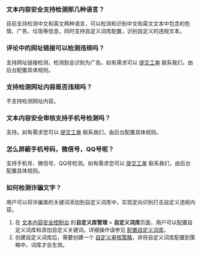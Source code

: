 

### 文本内容安全支持检测那几种语言？
目前支持检测中文和英文两种语言，可以检测和识别中文和英文文本中包含的色情、广告、垃圾等信息，同时支持自定义词库配置，识别自定义的违规文本。

### 评论中的网址链接可以检测违规吗？
支持网址链接检测，检测到会识别为广告。如有需求可以 [ 提交工单](https://console.cloud.tencent.com/workorder/category) 联系我们，由后台配置具体规则。

### 支持检测网址内容是否违规吗？
不支持检测网址内容。


### 文本内容安全审核支持手机号检测吗？
支持。如有需求您可以 [ 提交工单](https://console.cloud.tencent.com/workorder/category)  联系我们，由后台配置具体规则。

### 怎么屏蔽手机号码，微信号，QQ号呢？
支持手机号、微信号、QQ号检测。如有需求您可以  [ 提交工单](https://console.cloud.tencent.com/workorder/category)  联系我们，由后台配置具体规则。

### 如何检测诈骗文字？
用户可以将诈骗类的关键词添加到自定义词库中，实现定向识别打击自定义违规内容。
1.	在 [文本内容安全控制台](https://console.cloud.tencent.com/cms/text/lib) 的**自定义库管理** > **自定义词库**页面，用户可以配置自定义词库和添加自定义关键词。详细操作请参见 [配置自定义词库](https://cloud.tencent.com/document/product/1124/37119#step5)。
2.	创建自定义词库后，需要创建一个 [自定义审核策略](https://cloud.tencent.com/document/product/1124/37119#step4)，并将自定义词库配置到策略中，词库才会生效。


